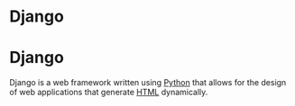 # Django
# Django

Django is a web framework written using [Python](/wiki/Python) that allows for the design of web applications that generate [HTML](/wiki/HTML) dynamically.


